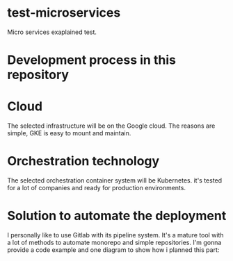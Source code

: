# test-microservices
Micro services exaplained test.


# Development process in this repository


# Cloud
The selected infrastructure will be on the Google cloud. The reasons are simple, GKE is easy to mount and maintain.
# Orchestration technology
The selected orchestration container system will be Kubernetes. it's tested for a lot of companies and  ready for production environments.
# Solution to automate the deployment
I personally like to use Gitlab with its pipeline system. It's a mature tool with a lot of methods to automate monorepo and simple repositories. I'm gonna provide a code example and one diagram to show how i planned this part:

